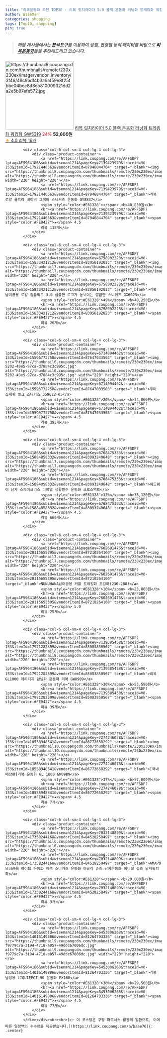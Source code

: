 ```yaml
---
title: "리복운동화 추천 TOP10 - 리복 릿지라이더 5.0 블랙 운동화 러닝화 트레킹화 워킹화 GW5319"
author: WiseMan
categories: shopping
tags: [Top10, shopping]
pin: true
---
```


> ##### 해당 게시물에서는 [**분석도구**](https://itemscout.io/)를 이용하여 **성별**, **연령별** 등의 데이터를 바탕으로 [**리복운동화**](https://link.coupang.com/a/baae76)들을 추천해드리고 있습니다.
<div class="container"><div class="row">
            <div class="col-6 col-sm-4 col-lg-4 col-lg-3">
                <div class="product-container">
                    <a href="https://link.coupang.com/re/AFFSDP?lptag=AF5964186&subid=wiseman1214&pageKey=7314904987&traceid=V0-153&itemId=18747815856&vendorItemId=86074441015" target="_blank"><img src="https://thumbnail9.coupangcdn.com/thumbnails/remote/230x230ex/image/vendor_inventory/3f46/49c9adf4b3a6af59e8f25fbbe04bec8d8cb810009321dd2a2e5b97efe572.jpg" alt="https://thumbnail9.coupangcdn.com/thumbnails/remote/230x230ex/image/vendor_inventory/3f46/49c9adf4b3a6af59e8f25fbbe04bec8d8cb810009321dd2a2e5b97efe572.jpg" width="220" height="220"></a>
                    <a href="https://link.coupang.com/re/AFFSDP?lptag=AF5964186&subid=wiseman1214&pageKey=7314904987&traceid=V0-153&itemId=18747815856&vendorItemId=86074441015" target="_blank">리복 릿지라이더 5.0 블랙 운동화 러닝화 트레킹화 워킹화 GW5319</a>
                    <span style="color:#E61328">24%</span> <b>52,600원</b>
                    <br><a href="https://link.coupang.com/re/AFFSDP?lptag=AF5964186&subid=wiseman1214&pageKey=7314904987&traceid=V0-153&itemId=18747815856&vendorItemId=86074441015" target="_blank"><span style="color:#FE9427">★</span> 4.0
                    리뷰 16개</a>
                </div>
            </div>
            
            <div class="col-6 col-sm-4 col-lg-4 col-lg-3">
                <div class="product-container">
                    <a href="https://link.coupang.com/re/AFFSDP?lptag=AF5964186&subid=wiseman1214&pageKey=7139423979&traceid=V0-153&itemId=17921446563&vendorItemId=87946844704" target="_blank"><img src="https://thumbnail8.coupangcdn.com/thumbnails/remote/230x230ex/image/vendor_inventory/997e/5a6add03d9b82db55f79748bf8d6884aa05e215b99f3b0f2e6175b64245f.png" alt="https://thumbnail8.coupangcdn.com/thumbnails/remote/230x230ex/image/vendor_inventory/997e/5a6add03d9b82db55f79748bf8d6884aa05e215b99f3b0f2e6175b64245f.png" width="220" height="220"></a>
                    <a href="https://link.coupang.com/re/AFFSDP?lptag=AF5964186&subid=wiseman1214&pageKey=7139423979&traceid=V0-153&itemId=17921446563&vendorItemId=87946844704" target="_blank">리복 로얄 울트라 네이비 그레이 스니커즈 운동화 GY8837</a>
                    <span style="color:#E61328"></span> <b>40,830원</b>
                    <br><a href="https://link.coupang.com/re/AFFSDP?lptag=AF5964186&subid=wiseman1214&pageKey=7139423979&traceid=V0-153&itemId=17921446563&vendorItemId=87946844704" target="_blank"><span style="color:#FE9427">★</span> 4.5
                    리뷰 118개</a>
                </div>
            </div>
            
            <div class="col-6 col-sm-4 col-lg-4 col-lg-3">
                <div class="product-container">
                    <a href="https://link.coupang.com/re/AFFSDP?lptag=AF5964186&subid=wiseman1214&pageKey=6758902228&traceid=V0-153&itemId=15833421212&vendorItemId=83056192023" target="_blank"><img src="https://thumbnail7.coupangcdn.com/thumbnails/remote/230x230ex/image/vendor_inventory/1eb2/128902ff9778c04fa2e5f33ff4f895066dbf628d181579983c39a3f1803d.jpg" alt="https://thumbnail7.coupangcdn.com/thumbnails/remote/230x230ex/image/vendor_inventory/1eb2/128902ff9778c04fa2e5f33ff4f895066dbf628d181579983c39a3f1803d.jpg" width="220" height="220"></a>
                    <a href="https://link.coupang.com/re/AFFSDP?lptag=AF5964186&subid=wiseman1214&pageKey=6758902228&traceid=V0-153&itemId=15833421212&vendorItemId=83056192023" target="_blank">리복 남여공용 로얄 컴플리트 3.0 심플한 로고가 돋보이는 깔끔한 스니커즈 GX6023</a>
                    <span style="color:#E61328">49%</span> <b>40,250원</b>
                    <br><a href="https://link.coupang.com/re/AFFSDP?lptag=AF5964186&subid=wiseman1214&pageKey=6758902228&traceid=V0-153&itemId=15833421212&vendorItemId=83056192023" target="_blank"><span style="color:#FE9427">★</span> 4.5
                    리뷰 26개</a>
                </div>
            </div>
            
            <div class="col-6 col-sm-4 col-lg-4 col-lg-3">
                <div class="product-container">
                    <a href="https://link.coupang.com/re/AFFSDP?lptag=AF5964186&subid=wiseman1214&pageKey=6714094462&traceid=V0-153&itemId=15596772758&vendorItemId=87647033503" target="_blank"><img src="https://thumbnail6.coupangcdn.com/thumbnails/remote/230x230ex/image/retail/images/2023/11/02/12/0/de2f4f14-5202-49e5-97ca-d7884c3c995c.jpg" alt="https://thumbnail6.coupangcdn.com/thumbnails/remote/230x230ex/image/retail/images/2023/11/02/12/0/de2f4f14-5202-49e5-97ca-d7884c3c995c.jpg" width="220" height="220"></a>
                    <a href="https://link.coupang.com/re/AFFSDP?lptag=AF5964186&subid=wiseman1214&pageKey=6714094462&traceid=V0-153&itemId=15596772758&vendorItemId=87647033503" target="_blank">푸마 스매쉬 벌크 스니커즈 359622-05</a>
                    <span style="color:#E61328">20%</span> <b>34,060원</b>
                    <br><a href="https://link.coupang.com/re/AFFSDP?lptag=AF5964186&subid=wiseman1214&pageKey=6714094462&traceid=V0-153&itemId=15596772758&vendorItemId=87647033503" target="_blank"><span style="color:#FE9427">★</span> 4.5
                    리뷰 395개</a>
                </div>
            </div>
            
            <div class="col-6 col-sm-4 col-lg-4 col-lg-3">
                <div class="product-container">
                    <a href="https://link.coupang.com/re/AFFSDP?lptag=AF5964186&subid=wiseman1214&pageKey=6768475333&traceid=V0-153&itemId=15884858332&vendorItemId=83093240648" target="_blank"><img src="https://thumbnail7.coupangcdn.com/thumbnails/remote/230x230ex/image/vendor_inventory/2ead/6eff640b089ed02bc67be6aa7072e3e6461b9b429b2b7504d3df88bce529.jpg" alt="https://thumbnail7.coupangcdn.com/thumbnails/remote/230x230ex/image/vendor_inventory/2ead/6eff640b089ed02bc67be6aa7072e3e6461b9b429b2b7504d3df88bce529.jpg" width="220" height="220"></a>
                    <a href="https://link.coupang.com/re/AFFSDP?lptag=AF5964186&subid=wiseman1214&pageKey=6768475333&traceid=V0-153&itemId=15884858332&vendorItemId=83093240648" target="_blank">헤드웨이 남자 스파이크리스 다이얼 생활방수 운동화 크로스액트</a>
                    <span style="color:#E61328">32%</span> <b>35,120원</b>
                    <br><a href="https://link.coupang.com/re/AFFSDP?lptag=AF5964186&subid=wiseman1214&pageKey=6768475333&traceid=V0-153&itemId=15884858332&vendorItemId=83093240648" target="_blank"><span style="color:#FE9427">★</span> 4.5
                    리뷰 666개</a>
                </div>
            </div>
            
            <div class="col-6 col-sm-4 col-lg-4 col-lg-3">
                <div class="product-container">
                    <a href="https://link.coupang.com/re/AFFSDP?lptag=AF5964186&subid=wiseman1214&pageKey=7602691476&traceid=V0-153&itemId=20115655395&vendorItemId=87210264160" target="_blank"><img src="https://thumbnail7.coupangcdn.com/thumbnails/remote/230x230ex/image/vendor_inventory/c96c/e2fff1bdefdd39bc6e7c48b98aa0e23d6e9f6f632a7fce553bf5a072c55b.png" alt="https://thumbnail7.coupangcdn.com/thumbnails/remote/230x230ex/image/vendor_inventory/c96c/e2fff1bdefdd39bc6e7c48b98aa0e23d6e9f6f632a7fce553bf5a072c55b.png" width="220" height="220"></a>
                    <a href="https://link.coupang.com/re/AFFSDP?lptag=AF5964186&subid=wiseman1214&pageKey=7602691476&traceid=V0-153&itemId=20115655395&vendorItemId=87210264160" target="_blank">NUNUHANA남여공용 커플 트레킹화 조깅화(230-280)</a>
                    <span style="color:#E61328">16%</span> <b>23,800원</b>
                    <br><a href="https://link.coupang.com/re/AFFSDP?lptag=AF5964186&subid=wiseman1214&pageKey=7602691476&traceid=V0-153&itemId=20115655395&vendorItemId=87210264160" target="_blank"><span style="color:#FE9427">★</span> 5.0
                    리뷰 25개</a>
                </div>
            </div>
            
            <div class="col-6 col-sm-4 col-lg-4 col-lg-3">
                <div class="product-container">
                    <a href="https://link.coupang.com/re/AFFSDP?lptag=AF5964186&subid=wiseman1214&pageKey=7139385458&traceid=V0-153&itemId=17921282399&vendorItemId=85083850567" target="_blank"><img src="https://thumbnail8.coupangcdn.com/thumbnails/remote/230x230ex/image/vendor_inventory/b384/c0cfd9917ab8cd890eecdca6610f017409a6ef66556d04d5593428f07bca.jpg" alt="https://thumbnail8.coupangcdn.com/thumbnails/remote/230x230ex/image/vendor_inventory/b384/c0cfd9917ab8cd890eecdca6610f017409a6ef66556d04d5593428f07bca.jpg" width="220" height="220"></a>
                    <a href="https://link.coupang.com/re/AFFSDP?lptag=AF5964186&subid=wiseman1214&pageKey=7139385458&traceid=V0-153&itemId=17921282399&vendorItemId=85083850567" target="_blank">리복 GL1000 헤리티지 런닝화 운동화 리복 GW0909</a>
                    <span style="color:#E61328">36%</span> <b>53,590원</b>
                    <br><a href="https://link.coupang.com/re/AFFSDP?lptag=AF5964186&subid=wiseman1214&pageKey=7139385458&traceid=V0-153&itemId=17921282399&vendorItemId=85083850567" target="_blank"><span style="color:#FE9427">★</span> 4.5
                    리뷰 39개</a>
                </div>
            </div>
            
            <div class="col-6 col-sm-4 col-lg-4 col-lg-3">
                <div class="product-container">
                    <a href="https://link.coupang.com/re/AFFSDP?lptag=AF5964186&subid=wiseman1214&pageKey=7274246078&traceid=V0-153&itemId=18558948541&vendorItemId=86772658292" target="_blank"><img src="https://thumbnail10.coupangcdn.com/thumbnails/remote/230x230ex/image/vendor_inventory/bf9f/719f94a643e2aaf7cfe798936f12c67967f6d6ecafda0c33a204b2bdf2a4.jpg" alt="https://thumbnail10.coupangcdn.com/thumbnails/remote/230x230ex/image/vendor_inventory/bf9f/719f94a643e2aaf7cfe798936f12c67967f6d6ecafda0c33a204b2bdf2a4.jpg" width="220" height="220"></a>
                    <a href="https://link.coupang.com/re/AFFSDP?lptag=AF5964186&subid=wiseman1214&pageKey=7274246078&traceid=V0-153&itemId=18558948541&vendorItemId=86772658292" target="_blank">[국내매장판]리복 운동화 GL 1000 GW0909</a>
                    <span style="color:#E61328">37%</span> <b>57,000원</b>
                    <br><a href="https://link.coupang.com/re/AFFSDP?lptag=AF5964186&subid=wiseman1214&pageKey=7274246078&traceid=V0-153&itemId=18558948541&vendorItemId=86772658292" target="_blank"><span style="color:#FE9427">★</span> 4.5
                    리뷰 7개</a>
                </div>
            </div>
            
            <div class="col-6 col-sm-4 col-lg-4 col-lg-3">
                <div class="product-container">
                    <a href="https://link.coupang.com/re/AFFSDP?lptag=AF5964186&subid=wiseman1214&pageKey=7032140899&traceid=V0-153&itemId=17358244168&vendorItemId=84528250497" target="_blank"><img src="https://thumbnail6.coupangcdn.com/thumbnails/remote/230x230ex/image/vendor_inventory/f918/3318d406ceed75cd029d12622c29a1e050d5a99a61c0bf855ca54bc5353b.png" alt="https://thumbnail6.coupangcdn.com/thumbnails/remote/230x230ex/image/vendor_inventory/f918/3318d406ceed75cd029d12622c29a1e050d5a99a61c0bf855ca54bc5353b.png" width="220" height="220"></a>
                    <a href="https://link.coupang.com/re/AFFSDP?lptag=AF5964186&subid=wiseman1214&pageKey=7032140899&traceid=V0-153&itemId=17358244168&vendorItemId=84528250497" target="_blank">AMAPO 남녀공용 하이탑 운동화 배색 스니커즈 운동화 어글리 슈즈 남자운동화 이니셜 슈즈 남자워킹화</a>
                    <span style="color:#E61328"></span> <b>29,800원</b>
                    <br><a href="https://link.coupang.com/re/AFFSDP?lptag=AF5964186&subid=wiseman1214&pageKey=7032140899&traceid=V0-153&itemId=17358244168&vendorItemId=84528250497" target="_blank"><span style="color:#FE9427">★</span> 4.5
                    리뷰 3개</a>
                </div>
            </div>
            
            <div class="col-6 col-sm-4 col-lg-4 col-lg-3">
                <div class="product-container">
                    <a href="https://link.coupang.com/re/AFFSDP?lptag=AF5964186&subid=wiseman1214&pageKey=6453006268&traceid=V0-153&itemId=14016149806&vendorItemId=81264703336" target="_blank"><img src="https://thumbnail9.coupangcdn.com/thumbnails/remote/230x230ex/image/retail/images/2891157675089241-f9779c7a-3194-4718-a057-49ddc67006dc.jpg" alt="https://thumbnail9.coupangcdn.com/thumbnails/remote/230x230ex/image/retail/images/2891157675089241-f9779c7a-3194-4718-a057-49ddc67006dc.jpg" width="220" height="220"></a>
                    <a href="https://link.coupang.com/re/AFFSDP?lptag=AF5964186&subid=wiseman1214&pageKey=6453006268&traceid=V0-153&itemId=14016149806&vendorItemId=81264703336" target="_blank">리복 남성용 LIQUIFECT 90 운동화 FX168</a>
                    <span style="color:#E61328">30%</span> <b>29,500원</b>
                    <br><a href="https://link.coupang.com/re/AFFSDP?lptag=AF5964186&subid=wiseman1214&pageKey=6453006268&traceid=V0-153&itemId=14016149806&vendorItemId=81264703336" target="_blank"><span style="color:#FE9427">★</span> 4.5
                    리뷰 77개</a>
                </div>
            </div>
            </div></div><br><br>[👉 이 포스팅은 쿠팡 파트너스 활동의 일환으로, 이에 따른 일정액의 수수료를 제공받습니다.](https://link.coupang.com/a/baae76){: .center}